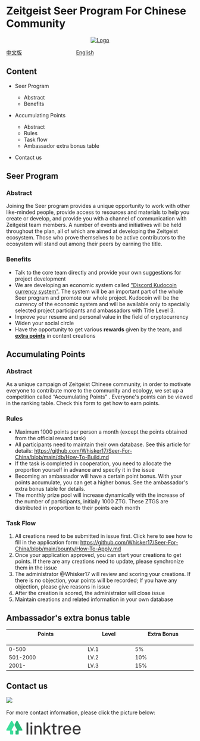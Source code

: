 # Zeitgeist Seer Program For Chinese Community

<p align="center">
  <a href="https://zeitgeist-seer.com/">
    <img src="https://blog.zeitgeist.pm/content/images/size/w2000/2021/07/Seer-Program-BLOG-Thumb.jpg" alt="Logo">
  </a>
</p>


[中文版](https://github.com/Whisker17/Seer-For-China/blob/main/README.md)      &nbsp; &nbsp; &nbsp; &nbsp; &nbsp; &nbsp; &nbsp; &nbsp; &nbsp; &nbsp; &nbsp; &nbsp; &nbsp; &nbsp; &nbsp; &nbsp; &nbsp; &nbsp;                [English](https://github.com/Whisker17/Seer-For-China/blob/main/README-en.md)



## Content

- Seer Program
  - Abstract
  - Benefits

- Accumulating Points
  - Abstract
  - Rules
  - Task flow
  - Ambassador extra bonus table
- Contact us

## Seer Program

### Abstract

Joining the Seer program provides a unique opportunity to work with other like-minded people, provide access to resources and materials to help you create or develop, and provide you with a channel of communication with Zeitgeist team members. A number of events and initiatives will be held throughout the plan, all of which are aimed at developing the Zeitgeist ecosystem. Those who prove themselves to be active contributors to the ecosystem will stand out among their peers by earning the title.

### Benefits

- Talk to the core team directly and provide your own suggestions for project development
- We are developing an economic system called ["Discord Kudocoin currency system"](https://zeitgeist-seer.com/events). The system will be an important part of the whole Seer program and promote our whole project. Kudocoin will be the currency of the economic system and will be available only to specially selected project participants and ambassadors with Title Level 3.
- Improve your resume and personal value in the field of cryptocurrency
- Widen your social circle
- Have the opportunity to get various **rewards** given by the team, and [**extra points**]() in content creations

## Accumulating Points

### Abstract

As a unique campaign of Zeitgeist Chinese community, in order to motivate everyone to contribute more to the community and ecology, we set up a competition called “Accumulating Points” . Everyone's points can be viewed in the ranking table. Check this form to get how to earn points.

### Rules

- Maximum 1000 points per person a month (except the points obtained from the official reward task)
- All participants need to maintain their own database. See this article for details: https://github.com/Whisker17/Seer-For-China/blob/main/db/How-To-Build.md 
- If the task is completed in cooperation, you need to allocate the proportion yourself in advance and specify it in the issue
- Becoming an ambassador will have a certain point bonus. With your points accumulate, you can get a higher bonus. See the ambassador's extra bonus table for details.
- The monthly prize pool will increase dynamically with the increase of the number of participants, initially 1000 ZTG. These ZTGS are distributed in proportion to their points each month

### Task Flow

1. All creations need to be submitted in issue first. Click here to see how to fill in the application form: https://github.com/Whisker17/Seer-For-China/blob/main/bounty/How-To-Apply.md 
2. Once your application approved, you can start your creations to get points. If there are any creations need to update, please synchronize them in the issue
3. The administrator @Whisker17 will review and scoring your creations. If there is no objection, your points will be recorded; If you have any objection, please give reasons in issue
4. After the creation is scored, the administrator will close issue
5. Maintain creations and related information in your own database

## Ambassador's extra bonus table

| Points<img width=200/> | Level<img width=100/> | Extra Bonus<img width=100/> |
| ---------------------- | --------------------- | --------------------------- |
| 0-500                  | LV.1                  | 5%                          |
| 501-2000               | LV.2                  | 10%                         |
| 2001-                  | LV.3                  | 15%                         |

## Contact us

![](https://raw.githubusercontent.com/Whisker17/ImageStoreService/main/%E6%90%9C%E4%B8%80%E6%90%9C%E5%8A%A0%E4%BA%8C%E7%BB%B4%E7%A0%81-%E7%BB%BF%E8%89%B2.png)

For more contact information, please click the picture below:

<a href="https://linktr.ee/zeitgeistcn">
  <img align="left" alt="Zeitgeist Official Discord" width="200px" src="https://raw.githubusercontent.com/Whisker17/ImageStoreService/main/Icon%20Linktree.png" /></a> 

<br>
